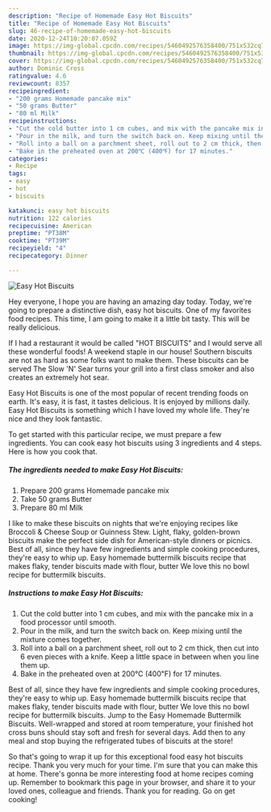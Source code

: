 ```yaml
---
description: "Recipe of Homemade Easy Hot Biscuits"
title: "Recipe of Homemade Easy Hot Biscuits"
slug: 46-recipe-of-homemade-easy-hot-biscuits
date: 2020-12-24T10:20:07.059Z
image: https://img-global.cpcdn.com/recipes/5460492576358400/751x532cq70/easy-hot-biscuits-recipe-main-photo.jpg
thumbnail: https://img-global.cpcdn.com/recipes/5460492576358400/751x532cq70/easy-hot-biscuits-recipe-main-photo.jpg
cover: https://img-global.cpcdn.com/recipes/5460492576358400/751x532cq70/easy-hot-biscuits-recipe-main-photo.jpg
author: Dominic Cross
ratingvalue: 4.6
reviewcount: 8357
recipeingredient:
- "200 grams Homemade pancake mix"
- "50 grams Butter"
- "80 ml Milk"
recipeinstructions:
- "Cut the cold butter into 1 cm cubes, and mix with the pancake mix in a food processor until smooth."
- "Pour in the milk, and turn the switch back on. Keep mixing until the mixture comes together."
- "Roll into a ball on a parchment sheet, roll out to 2 cm thick, then cut into 6 even pieces with a knife. Keep a little space in between when you line them up."
- "Bake in the preheated oven at 200℃ (400℉) for 17 minutes."
categories:
- Recipe
tags:
- easy
- hot
- biscuits

katakunci: easy hot biscuits 
nutrition: 122 calories
recipecuisine: American
preptime: "PT38M"
cooktime: "PT39M"
recipeyield: "4"
recipecategory: Dinner

---
```



![Easy Hot Biscuits](https://img-global.cpcdn.com/recipes/5460492576358400/751x532cq70/easy-hot-biscuits-recipe-main-photo.jpg)

Hey everyone, I hope you are having an amazing day today. Today, we're going to prepare a distinctive dish, easy hot biscuits. One of my favorites food recipes. This time, I am going to make it a little bit tasty. This will be really delicious.

If I had a restaurant it would be called &#34;HOT BISCUITS&#34; and I would serve all these wonderful foods! A weekend staple in our house! Southern biscuits are not as hard as some folks want to make them. These biscuits can be served The Slow &#39;N&#39; Sear turns your grill into a first class smoker and also creates an extremely hot sear.

Easy Hot Biscuits is one of the most popular of recent trending foods on earth. It's easy, it is fast, it tastes delicious. It is enjoyed by millions daily. Easy Hot Biscuits is something which I have loved my whole life. They're nice and they look fantastic.


To get started with this particular recipe, we must prepare a few ingredients. You can cook easy hot biscuits using 3 ingredients and 4 steps. Here is how you cook that.

<!--inarticleads1-->

##### The ingredients needed to make Easy Hot Biscuits:

1. Prepare 200 grams Homemade pancake mix
1. Take 50 grams Butter
1. Prepare 80 ml Milk


I like to make these biscuits on nights that we&#39;re enjoying recipes like Broccoli &amp; Cheese Soup or Guinness Stew. Light, flaky, golden-brown biscuits make the perfect side dish for American-style dinners or picnics. Best of all, since they have few ingredients and simple cooking procedures, they&#39;re easy to whip up. Easy homemade buttermilk biscuits recipe that makes flaky, tender biscuits made with flour, butter We love this no bowl recipe for buttermilk biscuits. 

<!--inarticleads2-->

##### Instructions to make Easy Hot Biscuits:

1. Cut the cold butter into 1 cm cubes, and mix with the pancake mix in a food processor until smooth.
1. Pour in the milk, and turn the switch back on. Keep mixing until the mixture comes together.
1. Roll into a ball on a parchment sheet, roll out to 2 cm thick, then cut into 6 even pieces with a knife. Keep a little space in between when you line them up.
1. Bake in the preheated oven at 200℃ (400℉) for 17 minutes.


Best of all, since they have few ingredients and simple cooking procedures, they&#39;re easy to whip up. Easy homemade buttermilk biscuits recipe that makes flaky, tender biscuits made with flour, butter We love this no bowl recipe for buttermilk biscuits. Jump to the Easy Homemade Buttermilk Biscuits. Well-wrapped and stored at room temperature, your finished hot cross buns should stay soft and fresh for several days. Add then to any meal and stop buying the refrigerated tubes of biscuits at the store! 

So that's going to wrap it up for this exceptional food easy hot biscuits recipe. Thank you very much for your time. I'm sure that you can make this at home. There's gonna be more interesting food at home recipes coming up. Remember to bookmark this page in your browser, and share it to your loved ones, colleague and friends. Thank you for reading. Go on get cooking!
